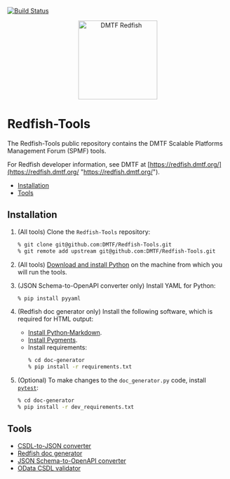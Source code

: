 [![Build Status](https://travis-ci.com/DMTF/Redfish-Tools.svg?branch=master)](https://travis-ci.com/github/DMTF/Redfish-Tools)
<p align="center">
  <img src="http://redfish.dmtf.org/sites/all/themes/dmtf2015/images/dmtf-redfish-logo.png" alt="DMTF Redfish" width=180>

# Redfish-Tools

The Redfish-Tools public repository contains the DMTF Scalable Platforms Management Forum (SPMF) tools.

For Redfish developer information, see DMTF at [https://redfish.dmtf.org/](https://redfish.dmtf.org/ "https://redfish.dmtf.org/").

* [Installation](#installation)
* [Tools](#tools)

## Installation

1. (All tools) Clone the `Redfish-Tools` repository:
   ```bash
   % git clone git@github.com:DMTF/Redfish-Tools.git
   % git remote add upstream git@github.com:DMTF/Redfish-Tools.git
   ```
1. (All tools) [Download and install Python](https://www.python.org/downloads/ "https://www.python.org/downloads/") on the machine from which you will run the tools.
1. (JSON Schema-to-OpenAPI converter only) Install YAML for Python:
    ```bash
    % pip install pyyaml
    ```
1. (Redfish doc generator only) Install the following software, which is required for HTML output:
   * [Install Python‑Markdown](https://python-markdown.github.io/install/ "https://python-markdown.github.io/install/").
   * [Install Pygments](http://pygments.org/ "http://pygments.org/").
   * Install requirements:
      ```bash
      % cd doc-generator
      % pip install -r requirements.txt
      ```
1. (Optional) To make changes to the `doc_generator.py` code, install [`pytest`](https://docs.pytest.org/en/latest/getting-started.html "https://docs.pytest.org/en/latest/getting-started.html"):

    ```bash
    % cd doc-generator
    % pip install -r dev_requirements.txt
    ```

## Tools

* [CSDL-to-JSON converter](csdl-to-json-convertor/README.md "csdl-to-json-convertor/README.md")
* [Redfish doc generator](doc-generator/README.md "doc-generator/README.md")
* [JSON Schema-to-OpenAPI converter](json-to-openapi-converter/README.md "json-to-openapi-converter/README.md")
* [OData CSDL validator](odata-csdl-validator/README.md "odata-csdl-validator/README.md")
